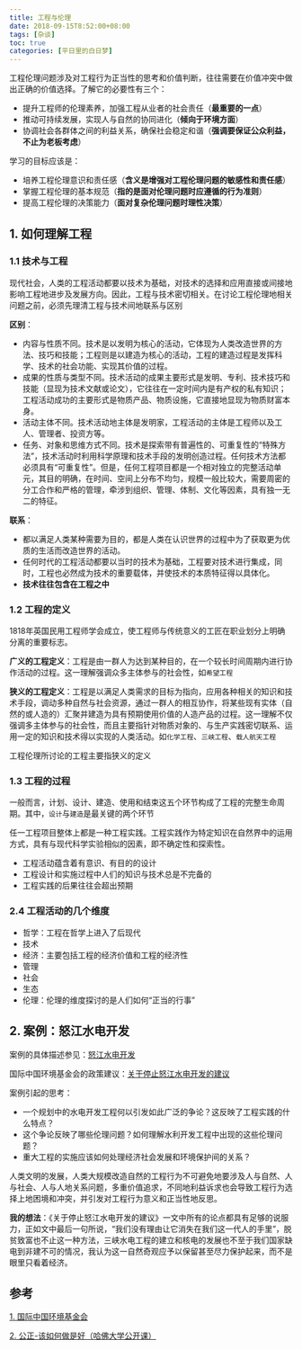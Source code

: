 ```yaml
---
title: 工程与伦理
date: 2018-09-15T8:52:00+08:00
tags: [杂谈]
toc: true
categories: [平日里的白日梦]
---
```


工程伦理问题涉及对工程行为正当性的思考和价值判断，往往需要在价值冲突中做出正确的价值选择。了解它的必要性有三个：

- 提升工程师的伦理素养，加强工程从业者的社会责任（**最重要的一点**）
- 推动可持续发展，实现人与自然的协同进化（**倾向于环境方面**）
- 协调社会各群体之间的利益关系，确保社会稳定和谐（**强调要保证公众利益，不止为老板考虑**）

学习的目标应该是：

- 培养工程伦理意识和责任感（**含义是增强对工程伦理问题的敏感性和责任感**）
- 掌握工程伦理的基本规范（**指的是面对伦理问题时应遵循的行为准则**）
- 提高工程伦理的决策能力（**面对复杂伦理问题时理性决策**）

## 1. 如何理解工程

### 1.1 技术与工程

现代社会，人类的工程活动都要以技术为基础，对技术的选择和应用直接或间接地影响工程地进步及发展方向。因此，工程与技术密切相关。在讨论工程伦理地相关问题之前，必须先理清工程与技术间地联系与区别

**区别**：

- 内容与性质不同。技术是以发明为核心的活动，它体现为人类改造世界的方法、技巧和技能；工程则是以建造为核心的活动，工程的建造过程是发挥科学、技术的社会功能、实现其价值的过程。
- 成果的性质与类型不同。技术活动的成果主要形式是发明、专利、技术技巧和技能（显现为技术文献或论文），它往往在一定时间内是有产权的私有知识；工程活动成功的主要形式是物质产品、物质设施，它直接地显现为物质财富本身。
- 活动主体不同。技术活动地主体是发明家，工程活动的主体是工程师以及工人、管理者、投资方等。
- 任务、对象和思维方式不同。技术是探索带有普遍性的、可重复性的“特殊方法”，技术活动时利用科学原理和技术手段的发明创造过程。任何技术方法都必须具有“可重复性”。但是，任何工程项目都是一个相对独立的完整活动单元，其目的明确，在时间、空间上分布不均匀，规模一般比较大，需要周密的分工合作和严格的管理，牵涉到组织、管理、体制、文化等因素，具有独一无二的特征。

**联系**：

- 都以满足人类某种需要为目的，都是人类在认识世界的过程中为了获取更为优质的生活而改造世界的活动。
- 任何时代的工程活动都要以当时的技术为基础，工程要对技术进行集成，同时，工程也必然成为技术的重要载体，并使技术的本质特征得以具体化。
- **技术往往包含在工程之中**

### 1.2 工程的定义

1818年英国民用工程师学会成立，使工程师与传统意义的工匠在职业划分上明确分离的重要标志。

**广义的工程定义**：工程是由一群人为达到某种目的，在一个较长时间周期内进行协作活动的过程。这一理解强调众多主体参与的社会性，如`希望工程`

**狭义的工程定义**：工程是以满足人类需求的目标为指向，应用各种相关的知识和技术手段，调动多种自然与社会资源，通过一群人的相互协作，将某些现有实体（自然的或人造的）汇聚并建造为具有预期使用价值的人造产品的过程。这一理解不仅强调多主体参与的社会性，而且主要指针对物质对象的、与生产实践密切联系、运用一定的知识和技术得以实现的人类活动。如`化学工程`、`三峡工程`、`载人航天工程`

工程伦理所讨论的工程主要指狭义的定义

### 1.3 工程的过程

一般而言，计划、设计、建造、使用和结束这五个环节构成了工程的完整生命周期。其中，`设计`与`建造`是最关键的两个环节

任一工程项目整体上都是一种工程实践。工程实践作为特定知识在自然界中的运用方式，具有与现代科学实验相似的因素，即不确定性和探索性。

- 工程活动蕴含着有意识、有目的的设计
- 工程设计和实施过程中人们的知识与技术总是不完备的
- 工程实践的后果往往会超出预期

### 2.4 工程活动的几个维度

- 哲学：工程在哲学上进入了后现代
- 技术
- 经济：主要包括工程的经济价值和工程的经济性
- 管理
- 社会
- 生态
- 伦理：伦理的维度探讨的是人们如何“正当的行事”

## 2. 案例：怒江水电开发

案例的具体描述参见：[怒江水电开发](http://bbs.tianya.cn/post-worldlook-673559-1.shtml)

国际中国环境基金会的政策建议：[关于停止怒江水电开发的建议](http://www.ifce.org/resources/file/IFCE_Policy_Book.pdf)

案例引起的思考：

- 一个规划中的水电开发工程何以引发如此广泛的争论？这反映了工程实践的什么特点？
- 这个争论反映了哪些伦理问题？如何理解水利开发工程中出现的这些伦理问题？
- 重大工程的实施应该如何处理经济社会发展和环境保护间的关系？

人类文明的发展，人类大规模改造自然的工程行为不可避免地要涉及人与自然、人与社会、人与人地关系问题，多重价值追求，不同地利益诉求也会导致工程行为选择上地困境和冲突，并引发对工程行为意义和正当性地反思。

**我的想法**：《关于停止怒江水电开发的建议》一文中所有的论点都具有足够的说服力，正如文中最后一句所说，“我们没有理由让它消失在我们这一代人的手里”，脱贫致富也不止这一种方法，三峡水电工程的建立和核电的发展也不至于我们国家缺电到非建不可的情况，我认为这一自然奇观应予以保留甚至尽力保护起来，而不是眼里只看着经济。

## 参考

[1. 国际中国环境基金会](http://www.ifce.org/zh_cn/index)

[2. 公正-该如何做是好（哈佛大学公开课）](http://open.163.com/special/justice/)

